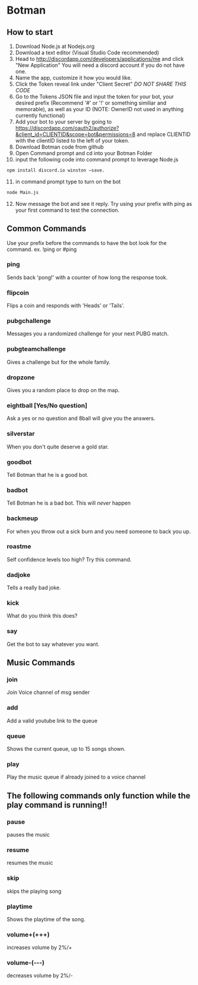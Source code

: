 
# Botman
## How to start
1. Download Node.js at Nodejs.org
2. Download a text editor (Visual Studio Code recommended)
3. Head to http://discordapp.com/developers/applications/me and click "New Application" You will need a discord account if you do not have one.
4. Name the app, customize it how you would like. 
5. Click the Token reveal link under "Client Secret" *DO NOT SHARE THIS CODE*
6. Go to the Tokens JSON file and input the token for your bot, your desired prefix (Recommend '#' or '!' or something similiar and memorable), as well as your ID (NOTE: OwnerID not used in anything currently functional)
7. Add your bot to your server by going to https://discordapp.com/oauth2/authorize?&client_id=CLIENTID&scope=bot&permissions=8 and replace CLIENTID with the clientID listed to the left of your token.
8. Download Botman code from github
9. Open Command prompt and cd into your Botman Folder
10. input the following code into command prompt to leverage Node.js
```bash
npm install discord.io winston –save.
```
11. in command prompt type to turn on the bot
```bash
node Main.js
```
12. Now message the bot and see it reply. Try using your prefix with ping as your first command to test the connection.
## Common Commands
Use your prefix before the commands to have the bot look for the command. 
ex. !ping or #ping
### ping 
Sends back 'pong!' with a counter of how long the response took.
### flipcoin 
Flips a coin and responds with 'Heads' or 'Tails'.
### pubgchallenge
Messages you a randomized challenge for your next PUBG match.
### pubgteamchallenge
Gives a challenge but for the whole family.
### dropzone
Gives you a random place to drop on the map.
### eightball [Yes/No question]
Ask a yes or no question and 8ball will give you the answers.
### silverstar
When you don\'t quite deserve a gold star.
### goodbot
Tell Botman that he is a good bot.
### badbot
Tell Botman he is a bad bot. This will *never* happen
### backmeup
For when you throw out a sick burn and you need someone to back you up.
### roastme
Self confidence levels too high? Try this command.
### dadjoke
Tells a really bad joke.
### kick
What do you think this does?
### say
Get the bot to say whatever you want.

## Music Commands

### join
Join Voice channel of msg sender
### add
Add a valid youtube link to the queue
### queue
Shows the current queue, up to 15 songs shown.
### play
Play the music queue if already joined to a voice channel
## The following commands only function while the play command is running!!
### pause
pauses the music
### resume
resumes the music
### skip
skips the playing song
### playtime
Shows the playtime of the song.
### volume+(+++)
increases volume by 2%/+
### volume-(---)
decreases volume by 2%/-